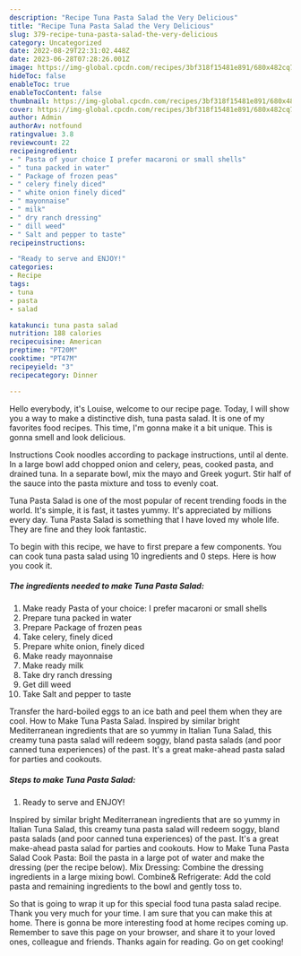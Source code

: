 ```yaml
---
description: "Recipe Tuna Pasta Salad the Very Delicious"
title: "Recipe Tuna Pasta Salad the Very Delicious"
slug: 379-recipe-tuna-pasta-salad-the-very-delicious
category: Uncategorized
date: 2022-08-29T22:31:02.448Z
date: 2023-06-28T07:28:26.001Z
image: https://img-global.cpcdn.com/recipes/3bf318f15481e891/680x482cq70/tuna-pasta-salad-recipe-main-photo.jpg
hideToc: false
enableToc: true
enableTocContent: false
thumbnail: https://img-global.cpcdn.com/recipes/3bf318f15481e891/680x482cq70/tuna-pasta-salad-recipe-main-photo.jpg
cover: https://img-global.cpcdn.com/recipes/3bf318f15481e891/680x482cq70/tuna-pasta-salad-recipe-main-photo.jpg
author: Admin
authorAv: notfound
ratingvalue: 3.8
reviewcount: 22
recipeingredient:
- " Pasta of your choice I prefer macaroni or small shells"
- " tuna packed in water"
- " Package of frozen peas"
- " celery finely diced"
- " white onion finely diced"
- " mayonnaise"
- " milk"
- " dry ranch dressing"
- " dill weed"
- " Salt and pepper to taste"
recipeinstructions:

- "Ready to serve and ENJOY!"
categories:
- Recipe
tags:
- tuna
- pasta
- salad

katakunci: tuna pasta salad 
nutrition: 188 calories
recipecuisine: American
preptime: "PT20M"
cooktime: "PT47M"
recipeyield: "3"
recipecategory: Dinner

---
```



Hello everybody, it's Louise, welcome to our recipe page. Today, I will show you a way to make a distinctive dish, tuna pasta salad. It is one of my favorites food recipes. This time, I'm gonna make it a bit unique. This is gonna smell and look delicious.

Instructions Cook noodles according to package instructions, until al dente. In a large bowl add chopped onion and celery, peas, cooked pasta, and drained tuna. In a separate bowl, mix the mayo and Greek yogurt. Stir half of the sauce into the pasta mixture and toss to evenly coat.

Tuna Pasta Salad is one of the most popular of recent trending foods in the world. It's simple, it is fast, it tastes yummy. It's appreciated by millions every day. Tuna Pasta Salad is something that I have loved my whole life. They are fine and they look fantastic.


To begin with this recipe, we have to first prepare a few components. You can cook tuna pasta salad using 10 ingredients and 0 steps. Here is how you cook it.

<!--inarticleads1-->

##### The ingredients needed to make Tuna Pasta Salad:

1. Make ready  Pasta of your choice: I prefer macaroni or small shells
1. Prepare  tuna packed in water
1. Prepare  Package of frozen peas
1. Take  celery, finely diced
1. Prepare  white onion, finely diced
1. Make ready  mayonnaise
1. Make ready  milk
1. Take  dry ranch dressing
1. Get  dill weed
1. Take  Salt and pepper to taste


Transfer the hard-boiled eggs to an ice bath and peel them when they are cool. How to Make Tuna Pasta Salad. Inspired by similar bright Mediterranean ingredients that are so yummy in Italian Tuna Salad, this creamy tuna pasta salad will redeem soggy, bland pasta salads (and poor canned tuna experiences) of the past. It&#39;s a great make-ahead pasta salad for parties and cookouts. 

<!--inarticleads2-->

##### Steps to make Tuna Pasta Salad:


1. Ready to serve and ENJOY!

Inspired by similar bright Mediterranean ingredients that are so yummy in Italian Tuna Salad, this creamy tuna pasta salad will redeem soggy, bland pasta salads (and poor canned tuna experiences) of the past. It&#39;s a great make-ahead pasta salad for parties and cookouts. How to Make Tuna Pasta Salad Cook Pasta: Boil the pasta in a large pot of water and make the dressing (per the recipe below). Mix Dressing: Combine the dressing ingredients in a large mixing bowl. Combine&amp; Refrigerate: Add the cold pasta and remaining ingredients to the bowl and gently toss to. 

So that is going to wrap it up for this special food tuna pasta salad recipe. Thank you very much for your time. I am sure that you can make this at home. There is gonna be more interesting food at home recipes coming up. Remember to save this page on your browser, and share it to your loved ones, colleague and friends. Thanks again for reading. Go on get cooking!
